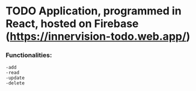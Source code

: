 # TODO Application, programmed in React, hosted on Firebase (https://innervision-todo.web.app/)

### Functionalities:

    -add
    -read
    -update
    -delete
